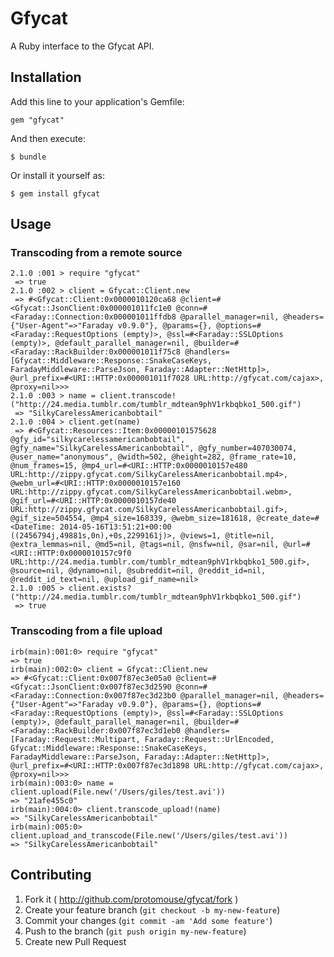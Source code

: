 # Gfycat

A Ruby interface to the Gfycat API.

## Installation

Add this line to your application's Gemfile:

    gem "gfycat"

And then execute:

    $ bundle

Or install it yourself as:

    $ gem install gfycat

## Usage

### Transcoding from a remote source

```irb
2.1.0 :001 > require "gfycat"
 => true
2.1.0 :002 > client = Gfycat::Client.new
 => #<Gfycat::Client:0x0000010120ca68 @client=#<Gfycat::JsonClient:0x000001011fc1e0 @conn=#<Faraday::Connection:0x000001011ffdb8 @parallel_manager=nil, @headers={"User-Agent"=>"Faraday v0.9.0"}, @params={}, @options=#<Faraday::RequestOptions (empty)>, @ssl=#<Faraday::SSLOptions (empty)>, @default_parallel_manager=nil, @builder=#<Faraday::RackBuilder:0x000001011f75c8 @handlers=[Gfycat::Middleware::Response::SnakeCaseKeys, FaradayMiddleware::ParseJson, Faraday::Adapter::NetHttp]>, @url_prefix=#<URI::HTTP:0x000001011f7028 URL:http://gfycat.com/cajax>, @proxy=nil>>>
2.1.0 :003 > name = client.transcode!("http://24.media.tumblr.com/tumblr_mdtean9phV1rkbqbko1_500.gif")
 => "SilkyCarelessAmericanbobtail"
2.1.0 :004 > client.get(name)
 => #<Gfycat::Resources::Item:0x00000101575628 @gfy_id="silkycarelessamericanbobtail", @gfy_name="SilkyCarelessAmericanbobtail", @gfy_number=407030074, @user_name="anonymous", @width=502, @height=282, @frame_rate=10, @num_frames=15, @mp4_url=#<URI::HTTP:0x0000010157e480 URL:http://zippy.gfycat.com/SilkyCarelessAmericanbobtail.mp4>, @webm_url=#<URI::HTTP:0x0000010157e160 URL:http://zippy.gfycat.com/SilkyCarelessAmericanbobtail.webm>, @gif_url=#<URI::HTTP:0x0000010157de40 URL:http://zippy.gfycat.com/SilkyCarelessAmericanbobtail.gif>, @gif_size=504554, @mp4_size=168339, @webm_size=181618, @create_date=#<DateTime: 2014-05-16T13:51:21+00:00 ((2456794j,49881s,0n),+0s,2299161j)>, @views=1, @title=nil, @extra_lemmas=nil, @md5=nil, @tags=nil, @nsfw=nil, @sar=nil, @url=#<URI::HTTP:0x0000010157c9f0 URL:http://24.media.tumblr.com/tumblr_mdtean9phV1rkbqbko1_500.gif>, @source=nil, @dynamo=nil, @subreddit=nil, @reddit_id=nil, @reddit_id_text=nil, @upload_gif_name=nil>
2.1.0 :005 > client.exists?("http://24.media.tumblr.com/tumblr_mdtean9phV1rkbqbko1_500.gif")
 => true
```

### Transcoding from a file upload

```irb
irb(main):001:0> require "gfycat"
=> true
irb(main):002:0> client = Gfycat::Client.new
=> #<Gfycat::Client:0x007f87ec3e05a0 @client=#<Gfycat::JsonClient:0x007f87ec3d2590 @conn=#<Faraday::Connection:0x007f87ec3d23b0 @parallel_manager=nil, @headers={"User-Agent"=>"Faraday v0.9.0"}, @params={}, @options=#<Faraday::RequestOptions (empty)>, @ssl=#<Faraday::SSLOptions (empty)>, @default_parallel_manager=nil, @builder=#<Faraday::RackBuilder:0x007f87ec3d1eb0 @handlers=[Faraday::Request::Multipart, Faraday::Request::UrlEncoded, Gfycat::Middleware::Response::SnakeCaseKeys, FaradayMiddleware::ParseJson, Faraday::Adapter::NetHttp]>, @url_prefix=#<URI::HTTP:0x007f87ec3d1898 URL:http://gfycat.com/cajax>, @proxy=nil>>>
irb(main):003:0> name = client.upload(File.new('/Users/giles/test.avi'))
=> "21afe455c0"
irb(main):004:0> client.transcode_upload!(name)
=> "SilkyCarelessAmericanbobtail"
irb(main):005:0> client.upload_and_transcode(File.new('/Users/giles/test.avi'))
=> "SilkyCarelessAmericanbobtail"
```

## Contributing

1. Fork it ( http://github.com/protomouse/gfycat/fork )
2. Create your feature branch (`git checkout -b my-new-feature`)
3. Commit your changes (`git commit -am 'Add some feature'`)
4. Push to the branch (`git push origin my-new-feature`)
5. Create new Pull Request
